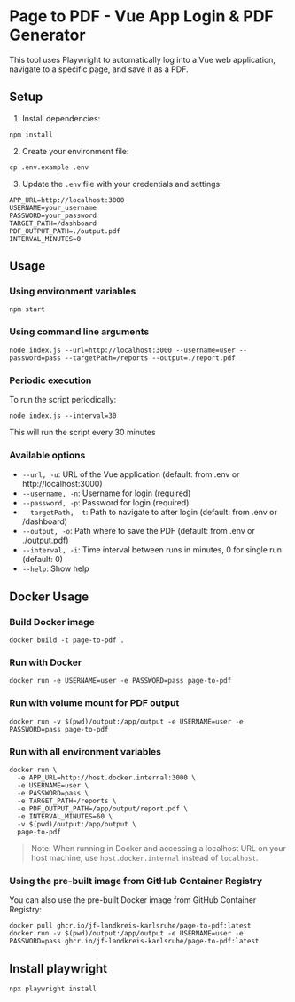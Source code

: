 # Page to PDF - Vue App Login & PDF Generator

This tool uses Playwright to automatically log into a Vue web application, navigate to a specific page, and save it as a PDF.

## Setup

1. Install dependencies:
```
npm install
```

2. Create your environment file:
```
cp .env.example .env
```

3. Update the `.env` file with your credentials and settings:
```
APP_URL=http://localhost:3000
USERNAME=your_username
PASSWORD=your_password 
TARGET_PATH=/dashboard
PDF_OUTPUT_PATH=./output.pdf
INTERVAL_MINUTES=0
```

## Usage

### Using environment variables

```
npm start
```

### Using command line arguments

```
node index.js --url=http://localhost:3000 --username=user --password=pass --targetPath=/reports --output=./report.pdf
```

### Periodic execution

To run the script periodically:

```
node index.js --interval=30
```

This will run the script every 30 minutes

### Available options

- `--url, -u`: URL of the Vue application (default: from .env or http://localhost:3000)
- `--username, -n`: Username for login (required)
- `--password, -p`: Password for login (required)
- `--targetPath, -t`: Path to navigate to after login (default: from .env or /dashboard)
- `--output, -o`: Path where to save the PDF (default: from .env or ./output.pdf)
- `--interval, -i`: Time interval between runs in minutes, 0 for single run (default: 0)
- `--help`: Show help

## Docker Usage

### Build Docker image

```
docker build -t page-to-pdf .
```

### Run with Docker

```
docker run -e USERNAME=user -e PASSWORD=pass page-to-pdf
```

### Run with volume mount for PDF output

```
docker run -v $(pwd)/output:/app/output -e USERNAME=user -e PASSWORD=pass page-to-pdf
```

### Run with all environment variables

```
docker run \
  -e APP_URL=http://host.docker.internal:3000 \
  -e USERNAME=user \
  -e PASSWORD=pass \
  -e TARGET_PATH=/reports \
  -e PDF_OUTPUT_PATH=/app/output/report.pdf \
  -e INTERVAL_MINUTES=60 \
  -v $(pwd)/output:/app/output \
  page-to-pdf
```

> Note: When running in Docker and accessing a localhost URL on your host machine, use `host.docker.internal` instead of `localhost`.

### Using the pre-built image from GitHub Container Registry

You can also use the pre-built Docker image from GitHub Container Registry:

```
docker pull ghcr.io/jf-landkreis-karlsruhe/page-to-pdf:latest
docker run -v $(pwd)/output:/app/output -e USERNAME=user -e PASSWORD=pass ghcr.io/jf-landkreis-karlsruhe/page-to-pdf:latest
```

## Install playwright
`npx playwright install`
